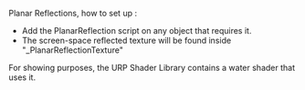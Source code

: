 ﻿Planar Reflections, how to set up :

- Add the PlanarReflection script on any object that requires it.
- The screen-space reflected texture will be found inside "_PlanarReflectionTexture" 

For showing purposes, the URP Shader Library contains a water shader that uses it.